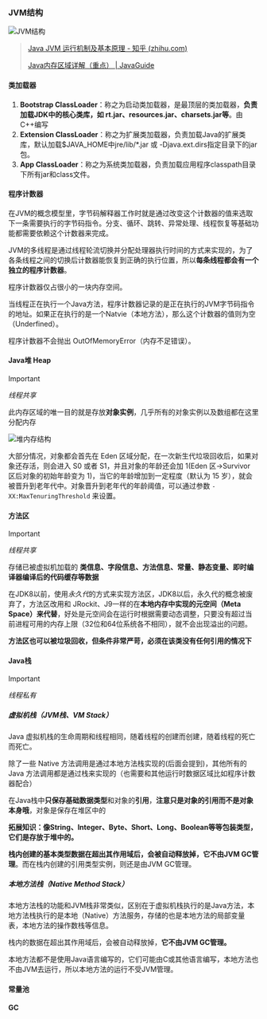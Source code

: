### JVM结构

![JVM结构](https://pic1.zhimg.com/80/v2-2cdedcdf752a00bafc1ee9d9901580c0_720w.webp)

> [Java JVM 运行机制及基本原理 - 知乎 (zhihu.com)](https://zhuanlan.zhihu.com/p/25713880)
>
> [Java内存区域详解（重点） | JavaGuide](https://javaguide.cn/java/jvm/memory-area.html#程序计数器)

#### 类加载器

1. **Bootstrap ClassLoader**：称之为启动类加载器，是最顶层的类加载器，**负责加载JDK中的核心类库，如 rt.jar、resources.jar、charsets.jar等**。由C++编写
2. **Extension ClassLoader**：称之为扩展类加载器，负责加载Java的扩展类库，默认加载$JAVA_HOME中jre/lib/*.jar 或 -Djava.ext.dirs指定目录下的jar包。
3. **App ClassLoader**：称之为系统类加载器，负责加载应用程序classpath目录下所有jar和class文件。

#### 程序计数器

在JVM的概念模型里，字节码解释器工作时就是通过改变这个计数器的值来选取下一条需要执行的字节码指令。分支、循环、跳转、异常处理、线程恢复等基础功能都需要依赖这个计数器来完成。

JVM的多线程是通过线程轮流切换并分配处理器执行时间的方式来实现的，为了各条线程之间的切换后计数器能恢复到正确的执行位置，所以**每条线程都会有一个独立的程序计数器**。

程序计数器仅占很小的一块内存空间。

当线程正在执行一个Java方法，程序计数器记录的是正在执行的JVM字节码指令的地址。如果正在执行的是一个Natvie（本地方法），那么这个计数器的值则为空（Underfined）。

程序计数器不会抛出 OutOfMemoryError（内存不足错误）。

#### Java堆 Heap

> [!IMPORTant]
>
> *线程共享*
>
> 此内存区域的唯一目的就是存放**对象实例**，几乎所有的对象实例以及数组都在这里分配内存

![堆内存结构](https://oss.javaguide.cn/github/javaguide/java/jvm/hotspot-heap-structure.png)

大部分情况，对象都会首先在 Eden 区域分配，在一次新生代垃圾回收后，如果对象还存活，则会进入 S0 或者 S1，并且对象的年龄还会加 1(Eden 区->Survivor 区后对象的初始年龄变为 1)，当它的年龄增加到一定程度（默认为 15 岁），就会被晋升到老年代中。对象晋升到老年代的年龄阈值，可以通过参数 `-XX:MaxTenuringThreshold` 来设置。

#### 方法区

> [!IMPORTANT]
>
> *线程共享*
>
> 存储已被虚拟机加载的 **类信息、字段信息、方法信息、常量、静态变量、即时编译器编译后的代码缓存等数据**

在JDK8以前，使用*永久代*的方式来实现方法区，JDK8以后，永久代的概念被废弃了，方法区改用和 JRockit、J9一样的在**本地内存中实现的元空间（Meta Space）来代替**，好处是元空间会在运行时根据需要动态调整，只要没有超过当前进程可用的内存上限（32位和64位系统各不相同），就不会出现溢出的问题。

**方法区也可以被垃圾回收，但条件非常严苛，必须在该类没有任何引用的情况下**

#### Java栈

> [!IMPORTANT]
>
> *线程私有*

##### 虚拟机栈（JVM栈、VM Stack）

Java 虚拟机栈的生命周期和线程相同，随着线程的创建而创建，随着线程的死亡而死亡。

除了一些 Native 方法调用是通过本地方法栈实现的(后面会提到)，其他所有的 Java 方法调用都是通过栈来实现的（也需要和其他运行时数据区域比如程序计数器配合）

在Java栈中**只保存基础数据类型**和对象的**引用**，**注意只是对象的引用而不是对象本身哦**，对象是保存在堆区中的

**拓展知识：像String、Integer、Byte、Short、Long、Boolean等等包装类型，它们是存放于堆中的。**

**栈内创建的基本类型数据在超出其作用域后，会被自动释放掉，它不由JVM GC管理**。而在栈内创建的引用类型实例，则还是由JVM GC管理。

##### 本地方法栈（Native Method Stack）

本地方法栈的功能和JVM栈非常类似，区别在于虚拟机栈执行的是Java方法，本地方法栈执行的是本地（Native）方法服务，存储的也是本地方法的局部变量表，本地方法的操作数栈等信息。

栈内的数据在超出其作用域后，会被自动释放掉，**它不由JVM GC管理。**

本地方法都不是使用Java语言编写的，它们可能由C或其他语言编写，本地方法也不由JVM去运行，所以本地方法的运行不受JVM管理。

#### 常量池

#### GC

